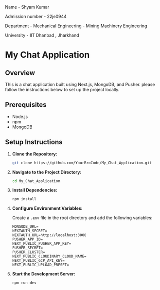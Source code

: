 Name - Shyam Kumar

Admission number - 22je0944

Department - Mechanical Engineering - Mining Machinery Engineering

University - IIT Dhanbad , Jharkhand



# My Chat Application

## Overview

This is a chat application built using Next.js, MongoDB, and Pusher. please follow the instructions below to set up the project locally.

## Prerequisites

- Node.js
- npm
- MongoDB

## Setup Instructions

1. **Clone the Repository:**
   ```bash
   git clone https://github.com/YourBroCode/My_Chat_Application.git
   ```

2. **Navigate to the Project Directory:**
   ```bash
   cd My_Chat_Application
   ```

3. **Install Dependencies:**
   ```bash
   npm install
   ```

4. **Configure Environment Variables:**

   Create a `.env` file in the root directory and add the following variables:
   ```plaintext
   MONGODB_URL=
   NEXTAUTH_SECRET=
   NEXTAUTH_URL=http://localhost:3000
   PUSHER_APP_ID=
   NEXT_PUBLIC_PUSHER_APP_KEY=
   PUSHER_SECRET=
   PUSHER_CLUSTER=
   NEXT_PUBLIC_CLOUDINARY_CLOUD_NAME=
   NEXT_PUBLIC_GCP_API_KEY=
   NEXT_PUBLIC_UPLOAD_PRESET=
   ```

5. **Start the Development Server:**
   ```bash
   npm run dev
   ```
